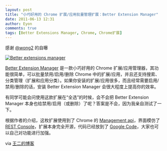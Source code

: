 ```yaml
---
layout: post
title: "小巧好用的 Chrome 扩展/应用批量管理扩展：Better Extension Manager"
date: 2011-06-13 12:31
author: Eyon
comments: true
tags: [Better Extensions Manager, Chrome, Chrome扩展]
---
```

感谢 [@wong2](http://weibo.com/wang2) 的自曝

<a href="http://img.chromi.org/2011/06/Screenshot-1.png">![](http://img.chromi.org/2011/06/Screenshot-1-550x246.png "Better extensions manager")</a>

[Better Extension Manager](https://chrome.google.com/webstore/detail/gnnggbedbbegbdnmimdhkhkfdcikfnjl) 是一款小巧好用的 Chrome 扩展/应用管理器，其功能很简单，可以批量禁用/启用/删除 Chrome 中的扩展/应用，并且还支持搜索、分类管理（扩展和应用分类）。如果你安装的扩展/应用很多，而且经常需要启用/禁用/删除的话，安装 Better Extension Manager 会很大程度上提高你的效率。

有同学可能会问使用这款扩展在“全选”的时候，会不会把 Better Extension Manager 本身也给禁用/启用（或删除）了呢？答案是不会，因为我亲自测试了一下。

根据作者的介绍，这枚扩展使用到了 Chrome 的 [Management api](http://code.google.com/chrome/extensions/management.html)，界面模仿了 [REST Console](https://chrome.google.com/webstore/detail/faceofpmfclkengnkgkgjkcibdbhemoc)，扩展本身完全开源，代码已经放到了 [Google Code](http://code.google.com/p/better-extension-manager/)，大家也可以自己对功能进行加强。

via [王二的博客](http://wong2.cn/blog/?p=372)
